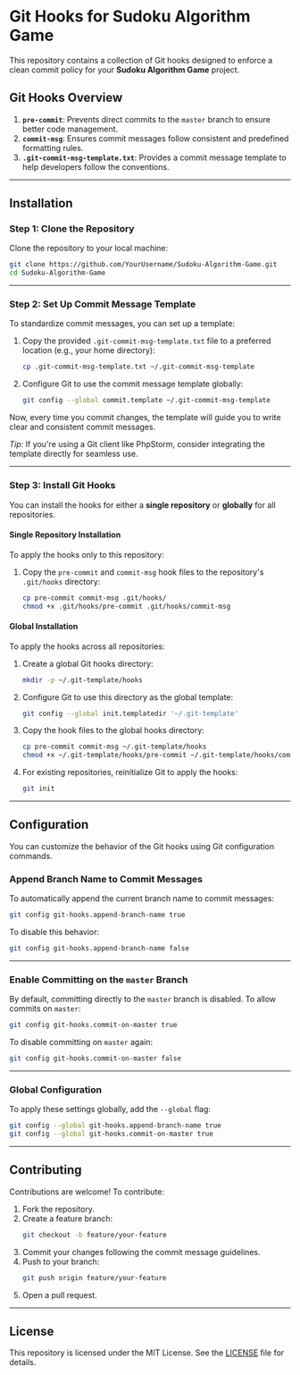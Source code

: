 # Git Hooks for Sudoku Algorithm Game

This repository contains a collection of Git hooks designed to enforce a clean commit policy for your **Sudoku Algorithm Game** project.

## Git Hooks Overview
1. **`pre-commit`**: Prevents direct commits to the `master` branch to ensure better code management.
2. **`commit-msg`**: Ensures commit messages follow consistent and predefined formatting rules.
3. **`.git-commit-msg-template.txt`**: Provides a commit message template to help developers follow the conventions.

---

## Installation

### Step 1: Clone the Repository
Clone the repository to your local machine:

```bash
git clone https://github.com/YourUsername/Sudoku-Algorithm-Game.git
cd Sudoku-Algorithm-Game
```

---

### Step 2: Set Up Commit Message Template
To standardize commit messages, you can set up a template:

1. Copy the provided `.git-commit-msg-template.txt` file to a preferred location (e.g., your home directory):

   ```bash
   cp .git-commit-msg-template.txt ~/.git-commit-msg-template
   ```

2. Configure Git to use the commit message template globally:

   ```bash
   git config --global commit.template ~/.git-commit-msg-template
   ```

Now, every time you commit changes, the template will guide you to write clear and consistent commit messages.

*Tip:* If you're using a Git client like PhpStorm, consider integrating the template directly for seamless use.

---

### Step 3: Install Git Hooks

You can install the hooks for either a **single repository** or **globally** for all repositories.

#### Single Repository Installation
To apply the hooks only to this repository:

1. Copy the `pre-commit` and `commit-msg` hook files to the repository's `.git/hooks` directory:

   ```bash
   cp pre-commit commit-msg .git/hooks/
   chmod +x .git/hooks/pre-commit .git/hooks/commit-msg
   ```

#### Global Installation
To apply the hooks across all repositories:

1. Create a global Git hooks directory:

   ```bash
   mkdir -p ~/.git-template/hooks
   ```

2. Configure Git to use this directory as the global template:

   ```bash
   git config --global init.templatedir '~/.git-template'
   ```

3. Copy the hook files to the global hooks directory:

   ```bash
   cp pre-commit commit-msg ~/.git-template/hooks
   chmod +x ~/.git-template/hooks/pre-commit ~/.git-template/hooks/commit-msg
   ```

4. For existing repositories, reinitialize Git to apply the hooks:

   ```bash
   git init
   ```

---

## Configuration

You can customize the behavior of the Git hooks using Git configuration commands.

### Append Branch Name to Commit Messages
To automatically append the current branch name to commit messages:

```bash
git config git-hooks.append-branch-name true
```

To disable this behavior:

```bash
git config git-hooks.append-branch-name false
```

---

### Enable Committing on the `master` Branch
By default, committing directly to the `master` branch is disabled. To allow commits on `master`:

```bash
git config git-hooks.commit-on-master true
```

To disable committing on `master` again:

```bash
git config git-hooks.commit-on-master false
```

---

### Global Configuration
To apply these settings globally, add the `--global` flag:

```bash
git config --global git-hooks.append-branch-name true
git config --global git-hooks.commit-on-master true
```

---

## Contributing

Contributions are welcome! To contribute:

1. Fork the repository.
2. Create a feature branch:  
   ```bash
   git checkout -b feature/your-feature
   ```
3. Commit your changes following the commit message guidelines.
4. Push to your branch:  
   ```bash
   git push origin feature/your-feature
   ```
5. Open a pull request.

---

## License

This repository is licensed under the MIT License. See the [LICENSE](LICENSE) file for details.

